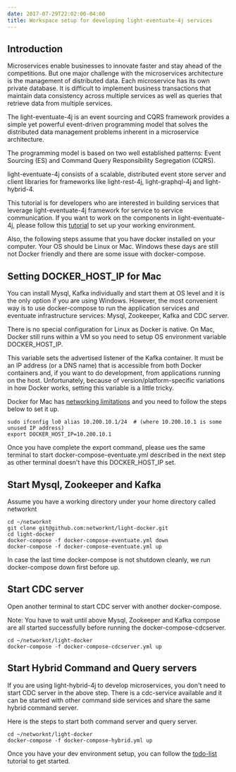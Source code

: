 ```yaml
---
date: 2017-07-29T22:02:00-04:00
title: Workspace setup for developing light-eventuate-4j services
---
```


## Introduction

Microservices enable businesses to innovate faster and stay ahead of the competitions.
But one major challenge with the microservices architecture is the management of
distributed data. Each microservice has its own private database. It is difficult to
implement business transactions that maintain data consistency across multiple services
as well as queries that retrieve data from multiple services.

The light-eventuate-4j is an event sourcing and CQRS framework provides a simple yet
powerful event-driven programming model that solves the distributed data management
problems inherent in a microservice architecture.

The programming model is based on two well established patterns: Event Sourcing (ES)
and Command Query Responsibility Segregation (CQRS).

light-eventuate-4j consists of a scalable, distributed event store server and client
libraries for frameworks like light-rest-4j, light-graphql-4j and light-hybrid-4.

This tutorial is for developers who are interested in building services that leverage
light-eventuate-4j framework for service to service communication. If you want to work
on the components in light-eventuate-4j, please follow this [tutorial](https://networknt.github.io/light-eventuate-4j/tutorial/eventuate-dev/) 
to set up your working environment. 

Also, the following steps assume that you have docker installed on your computer. Your
OS should be Linux or Mac. Windows these days are still not Docker friendly and there
are some issue with docker-compose. 

## Setting DOCKER_HOST_IP for Mac

You can install Mysql, Kafka individually and start them at OS level and it is
the only option if you are using Windows. However, the most convenient way is to
use docker-compose to run the application services and eventuate infrastructure 
services: Mysql, Zookeeper, Kafka and CDC server.

There is no special configuration for Linux as Docker is native. On Mac, Docker
still runs within a VM so you need to setup OS environment variable DOCKER_HOST_IP.

This variable sets the advertised listener of the Kafka container. It must be an 
IP address (or a DNS name) that is accessible from both Docker containers and, if 
you want to do development, from applications running on the host. Unfortunately, 
because of version/platform-specific variations in how Docker works, setting this 
variable is a little tricky.

Docker for Mac has [networking limitations](https://docs.docker.com/docker-for-mac/networking/)
and you need to follow the steps below to set it up.

```
sudo ifconfig lo0 alias 10.200.10.1/24  # (where 10.200.10.1 is some unused IP address)
export DOCKER_HOST_IP=10.200.10.1
```

Once you have complete the export command, please ues the same terminal to start
docker-compose-eventuate.yml described in the next step as other terminal doesn't
have this DOCKER_HOST_IP set.


## Start Mysql, Zookeeper and Kafka

Assume you have a working directory under your home directory called networknt


```
cd ~/networknt
git clone git@github.com:networknt/light-docker.git
cd light-docker
docker-compose -f docker-compose-eventuate.yml down
docker-compose -f docker-compose-eventuate.yml up
``` 

In case the last time docker-compose is not shutdown cleanly, we run 
docker-compose down first before up. 

## Start CDC server

Open another terminal to start CDC server with another docker-compose.

Note: You have to wait until above Mysql, Zookeeper and Kafka compose are all started
successfully before running the docker-compose-cdcserver.

```
cd ~/networknt/light-docker
docker-compose -f docker-compose-cdcserver.yml up
```

## Start Hybrid Command and Query servers

If you are using light-hybrid-4j to develop microservices, you don't need to start CDC server
in the above step. There is a cdc-service available and it can be started with other command
side services and share the same hybrid command server.

Here is the steps to start both command server and query server.

```
cd ~/networknt/light-docker
docker-compose -f docker-compose-hybrid.yml up
```

Once you have your dev environment setup, you can follow the [todo-list](https://networknt.github.io/light-eventuate-4j/tutorial/todo-list/) 
tutorial to get started. 
